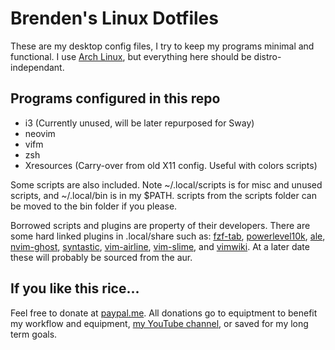 # Brenden's Linux Dotfiles

These are my desktop config files, I try to keep my programs minimal and functional. I use [Arch Linux](https://archlinux.org), but everything here should be distro-independant.

## Programs configured in this repo

+ i3 (Currently unused, will be later repurposed for Sway)
+ neovim
+ vifm
+ zsh
+ Xresources (Carry-over from old X11 config. Useful with colors scripts)

Some scripts are also included. Note ~/.local/scripts is for misc and unused scripts, and ~/.local/bin is in my $PATH. scripts from the scripts folder can be moved to the bin folder if you please.

Borrowed scripts and plugins are property of their developers. There are some hard linked plugins in .local/share such as: [fzf-tab](https://github.com/Aloxaf/fzf-tab), [powerlevel10k](https://github.com/romkatv/powerlevel10k), [ale](https://github.com/dense-analysis/ale), [nvim-ghost](https://github.com/subnut/nvim-ghost.nvim), [syntastic](https://github.com/vim-syntastic/syntastic), [vim-airline](https://github.com/vim-airline/vim-airline), [vim-slime](https://github.com/jpalardy/vim-slime), and [vimwiki](https://github.com/vimwiki/vimwiki). At a later date these will probably be sourced from the aur.

## If you like this rice...

Feel free to donate at [paypal.me](https://paypal.me/zenrenxyz). All donations go to equiptment to benefit my workflow and equipment, [my YouTube channel](https://www.youtube.com/channel/UC0uM_nwDU0VAfQyywdbstzg), or saved for my long term goals.

